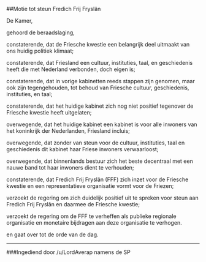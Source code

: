 ##Motie tot steun Fredich Frij Fryslân 
 
De Kamer,

gehoord de beraadslaging,

constaterende, dat de Friesche kwestie een belangrijk deel uitmaakt van ons huidig politiek klimaat;

constaterende, dat Friesland een cultuur, instituties, taal, en geschiedenis heeft die met Nederland verbonden, doch eigen is;

constaterende, dat in vorige kabinetten reeds stappen zijn genomen, maar ook zijn tegengehouden, tot behoud van Friesche cultuur, geschiedenis, instituties, en taal;

constaterende, dat het huidige kabinet zich nog niet positief tegenover de Friesche kwestie heeft uitgelaten;

overwegende, dat het huidige kabinet een kabinet is voor alle inwoners van het koninkrijk der Nederlanden, Friesland incluis;

overwegende, dat zonder van steun voor de cultuur, instituties, taal en geschiedenis dit kabinet haar Friese inwoners verwaarloost;

overwegende, dat binnenlands bestuur zich het beste decentraal met een nauwe band tot haar inwoners dient te verhouden;

constaterende, dat Fredich Frij Fryslân (FFF) zich inzet voor de Friesche kwestie en een representatieve organisatie vormt voor de Friezen;

verzoekt de regering om zich duidelijk positief uit te spreken voor steun aan Fredich Frij Fryslân en daarmee de Friesche kwestie;

verzoekt de regering om de FFF te verheffen als publieke regionale organisatie en monetaire bijdragen aan deze organisatie te verhogen.

en gaat over tot de orde van de dag.

---

###Ingediend door /u/LordAverap namens de SP